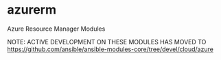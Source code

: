 # azurerm
Azure Resource Manager Modules

NOTE: ACTIVE DEVELOPMENT ON THESE MODULES HAS MOVED TO https://github.com/ansible/ansible-modules-core/tree/devel/cloud/azure  
